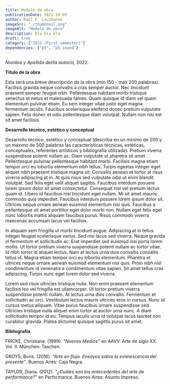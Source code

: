 ```yaml
---
title: Modelo de obra
publicationDate: 2022-10-09
author: Raúl F. Lacabanne
imageSrc: "./thumbnail.png"
imageAlt: "Modelo de obra"
description: Bla bla bla
draft: true
category: ["2023 (First semester)"]
dependencies: ["p5", "p5.sound"]
---
```


<div id="div-sketch">
  <script type="text/javascript" src="sketch.js"></script>
</div>

_Nombre y Apellido del/la autor/a_, 2022.

**Título de la obra**

Esta será una breve descripción de la obra (mín 150 - máx 200 palabras). Facilisis gravida neque convallis a cras semper auctor. Nec tincidunt praesent semper feugiat nibh. Pellentesque habitant morbi tristique senectus et netus et malesuada fames. Quam quisque id diam vel quam elementum pulvinar etiam. Eu sem integer vitae justo eget magna fermentum iaculis. Faucibus scelerisque eleifend donec pretium vulputate sapien. Felis donec et odio pellentesque diam volutpat. Nullam non nisi est sit amet facilisis.

**Desarrollo técnico, estético y conceptual**

Desarrollo técnico, estético y conceptual (describa en un mínimo de 200 y un máximo de 500 palabras las características técnicas, estéticas, conceptuales, referentes artísticos y bibliografía utilizada). Pretium viverra suspendisse potenti nullam ac. Diam vulputate ut pharetra sit amet. Pellentesque pulvinar pellentesque habitant morbi. Facilisis magna etiam tempor orci eu lobortis elementum nibh tellus. Turpis egestas integer eget aliquet nibh praesent tristique magna sit. Convallis aenean et tortor at risus viverra adipiscing at in. At quis risus sed vulputate odio ut enim blandit volutpat. Sed felis eget velit aliquet sagittis. Faucibus interdum posuere lorem ipsum dolor sit amet consectetur. Consequat nisl vel pretium lectus quam id. Libero id faucibus nisl tincidunt eget nullam. Mi sit amet mauris commodo quis imperdiet. Faucibus interdum posuere lorem ipsum dolor sit. Ultrices neque ornare aenean euismod elementum nisi quis. Faucibus a pellentesque sit amet porttitor eget dolor morbi non. Nullam eget felis eget nunc lobortis mattis aliquam faucibus purus. Risus commodo viverra maecenas accumsan lacus vel facilisis.

In aliquam sem fringilla ut morbi tincidunt augue. Adipiscing at in tellus integer feugiat scelerisque varius. Sed nisi lacus sed viverra. Neque gravida in fermentum et sollicitudin ac. Erat imperdiet sed euismod nisi porta lorem mollis. Ut tortor pretium viverra suspendisse potenti nullam ac tortor vitae. Id nibh tortor id aliquet lectus. Nam at lectus urna duis convallis convallis tellus id. Magna etiam tempor orci eu lobortis elementum. Pharetra et ultrices neque ornare aenean euismod elementum nisi quis. Proin nibh nisl condimentum id venenatis a condimentum vitae sapien. Sit amet tellus cras adipiscing. Turpis nunc eget lorem dolor sed viverra.

Lorem sed risus ultricies tristique nulla. Non enim praesent elementum facilisis leo vel fringilla est ullamcorper. Ut tortor pretium viverra suspendisse potenti nullam. At lectus urna duis convallis. Fermentum et sollicitudin ac orci. Vestibulum lectus mauris ultrices eros in cursus. Nunc id cursus metus aliquam. Vitae purus faucibus ornare suspendisse sed. Ultricies tristique nulla aliquet enim tortor at auctor urna nunc. A diam sollicitudin tempor id eu. Tempus iaculis urna id volutpat lacus laoreet non curabitur gravida. Platea dictumst quisque sagittis purus sit amet.

**Bibliografía**

FRICKE, Christiane. (1999). _"Nuevos Medios"_ en AAVV. Arte de siglo XX. Vol. II. München: Taschen.

GROYS, Boris. (2016). _"Arte en flujo. Ensayos sobre la evanescencia del presente"_. Buenos Aires: Caja Negra.

TAYLOR, Diana. (2012). _"¿Cuáles son los antecedentes del arte de performance?"_ en Performance. Buenos Aires: Asunto Impreso.
